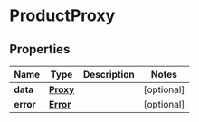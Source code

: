

# ProductProxy


## Properties

| Name | Type | Description | Notes |
|------------ | ------------- | ------------- | -------------|
|**data** | [**Proxy**](Proxy.md) |  |  [optional] |
|**error** | [**Error**](Error.md) |  |  [optional] |



